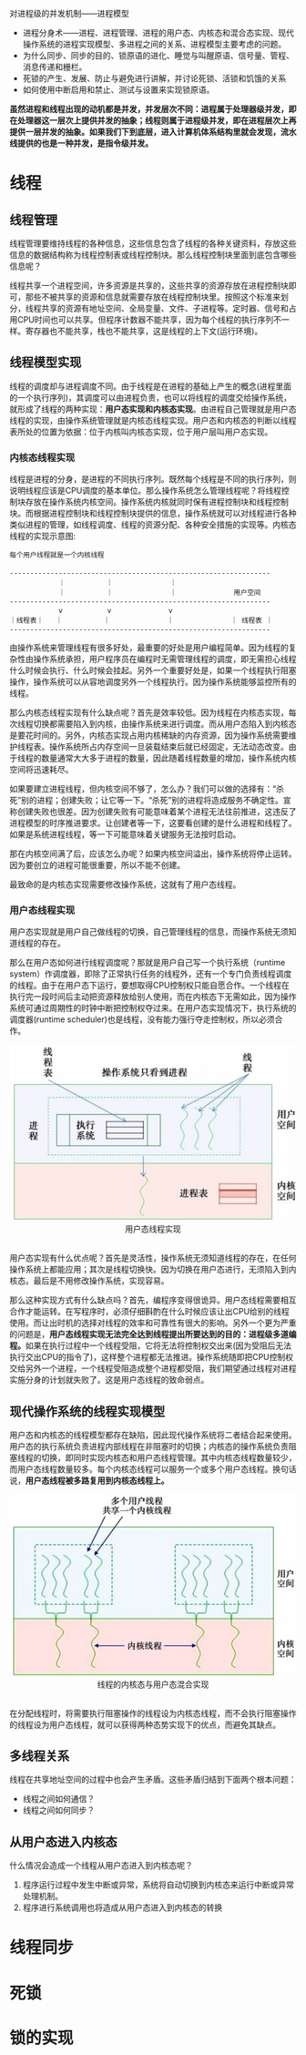 对进程级的并发机制——进程模型
- 进程分身术——进程、进程管理、进程的用户态、内核态和混合态实现、现代操作系统的进程实现模型、多进程之间的关系、进程模型主要考虑的问题。
- 为什么同步、同步的目的、锁原语的进化、睡觉与叫醒原语、信号量、管程、消息传递和栅栏。
- 死锁的产生、发展、防止与避免进行讲解，并讨论死锁、活锁和饥饿的关系
- 如何使用中断启用和禁止、测试与设置来实现锁原语。

<b>虽然进程和线程出现的动机都是并发，并发层次不同：进程属于处理器级并发，即在处理器这一层次上提供并发的抽象；线程则属于进程级并发，即在进程层次上再提供一层并发的抽象。如果我们下到底层，进入计算机体系结构里就会发现，流水线提供的也是一种并发，是指令级并发。</b>

# 线程

## 线程管理
线程管理要维持线程的各种信息，这些信息包含了线程的各种关键资料，存放这些信息的数据结构称为线程控制表或线程控制块。那么线程控制块里面到底包含哪些信息呢？

线程共享一个进程空间，许多资源是共享的，这些共享的资源存放在进程控制块即可，那些不被共享的资源和信息就需要存放在线程控制块里。按照这个标准来划分，线程共享的资源有地址空间、全局变量、文件、子进程等。定时器、信号和占用CPU时间也可以共享。但程序计数器不能共享，因为每个线程的执行序列不一样。寄存器也不能共享，栈也不能共享，这是线程的上下文(运行环境)。

## 线程模型实现
线程的调度却与进程调度不同。由于线程是在进程的基础上产生的概念(进程里面的一个执行序列)，其调度可以由进程负责，也可以将线程的调度交给操作系统，就形成了线程的两种实现：<b>用户态实现和内核态实现</b>。由进程自己管理就是用户态线程的实现，由操作系统管理就是内核态线程实现。用户态和内核态的判断以线程表所处的位置为依据：位于内核叫内核态实现，位于用户层叫用户态实现。

### 内核态线程实现
线程是进程的分身，是进程的不同执行序列。既然每个线程是不同的执行序列，则说明线程应该是CPU调度的基本单位。那么操作系统怎么管理线程呢？将线程控制块存放在操作系统内核空间。操作系统内核就同时保有进程控制块和线程控制块。而根据进程控制块和线程控制块提供的信息，操作系统就可以对线程进行各种类似进程的管理，如线程调度、线程的资源分配、各种安全措施的实现等。内核态线程的实现示意图:
```
每个用户线程就是一个内核线程

----------------------------------------------------------------
            ｜          ｜              ｜
            ｜          ｜              ｜              用户空间
----------------------------------------------------------------
            v           v              v
｜线程表｜   ｜          ｜              ｜              ｜ 线程表 ｜
----------------------------------------------------------------
```
由操作系统来管理线程有很多好处，最重要的好处是用户编程简单。因为线程的复杂性由操作系统承担，用户程序员在编程时无需管理线程的调度，即无需担心线程什么时候会执行、什么时候会挂起。另外一个重要好处是，如果一个线程执行阻塞操作，操作系统可以从容地调度另外一个线程执行。因为操作系统能够监控所有的线程。

那么内核态线程实现有什么缺点呢？首先是效率较低。因为线程在内核态实现，每次线程切换都需要陷入到内核，由操作系统来进行调度。而从用户态陷入到内核态是要花时间的。另外，内核态实现占用内核稀缺的内存资源，因为操作系统需要维护线程表。操作系统所占内存空间一旦装载结束后就已经固定，无法动态改变。由于线程的数量通常大大多于进程的数量，因此随着线程数量的增加，操作系统内核空间将迅速耗尽。

如果要建立进程线程，但内核空间不够了，怎么办？我们可以做的选择有：“杀死”别的进程；创建失败；让它等一下。“杀死”别的进程将造成服务不确定性。宣称创建失败也很差。因为创建失败有可能意味着某个进程无法往前推进，这违反了进程模型的时序推进要求。让创建者等一下，这要看创建的是什么进程和线程了。如果是系统进程线程，等一下可能意味着关键服务无法按时启动。

那在内核空间满了后，应该怎么办呢？如果内核空间溢出，操作系统将停止运转。因为要创立的进程可能很重要，所以不能不创建。

最致命的是内核态实现需要修改操作系统，这就有了用户态线程。

### 用户态线程实现
用户态实现就是用户自己做线程的切换，自己管理线程的信息，而操作系统无须知道线程的存在。

那么在用户态如何进行线程调度呢？那就是用户自己写一个执行系统（runtime system）作调度器，即除了正常执行任务的线程外，还有一个专门负责线程调度的线程。由于在用户态下运行，要想取得CPU控制权只能自愿合作。一个线程在执行完一段时间后主动把资源释放给别人使用，而在内核态下无需如此，因为操作系统可通过周期性的时钟中断把控制权夺过来。在用户态实现情况下，执行系统的调度器(runtime scheduler)也是线程，没有能力强行夺走控制权，所以必须合作。
<center>
    <img src="./img/11_00_thread_impl_usermode.png">
    <div>用户态线程实现</div><br/>
</center>

用户态实现有什么优点呢？首先是灵活性，操作系统无须知道线程的存在，在任何操作系统上都能应用；其次是线程切换快。因为切换在用户态进行，无须陷入到内核态。最后是不用修改操作系统，实现容易。

那么这种实现方式有什么缺点吗？首先，编程序变得很诡异。用户态线程需要相互合作才能运转。在写程序时，必须仔细斟酌在什么时候应该让出CPU给别的线程使用。而让出时机的选择对线程的效率和可靠性有很大的影响。另外一个更为严重的问题是，<b>用户态线程实现无法完全达到线程提出所要达到的目的：进程级多道编程。</b>如果在执行过程中一个线程受阻，它将无法将控制权交出来(因为受阻后无法执行交出CPU的指令了)，这样整个进程都无法推进。操作系统随即把CPU控制权交给另外一个进程，一个线程受阻造成整个进程都受阻，我们期望通过线程对进程实施分身的计划就失败了。这是用户态线程的致命弱点。

## 现代操作系统的线程实现模型
用户态和内核态的线程模型都存在缺陷，因此现代操作系统将二者结合起来使用。用户态的执行系统负责进程内部线程在非阻塞时的切换；内核态的操作系统负责阻塞线程的切换，即同时实现内核态和用户态线程管理。其中内核态线程数量较少，而用户态线程数量较多。每个内核态线程可以服务一个或多个用户态线程。换句话说，<b>用户态线程被多路复用到内核态线程上。</b>
<center>
    <img src="./img/09_00_mixed_kernel_user_thread.png">
    <div>线程的内核态与用户态混合实现</div><br/>
</center>

在分配线程时，将需要执行阻塞操作的线程设为内核态线程，而不会执行阻塞操作的线程设为用户态线程，就可以获得两种态势实现下的优点，而避免其缺点。


## 多线程关系
线程在共享地址空间的过程中也会产生矛盾。这些矛盾归结到下面两个根本问题：
- 线程之间如何通信？
- 线程之间如何同步？

## 从用户态进入内核态
什么情况会造成一个线程从用户态进入到内核态呢？

1. 程序运行过程中发生中断或异常，系统将自动切换到内核态来运行中断或异常处理机制。
2. 程序进行系统调用也将造成从用户态进入到内核态的转换


# 线程同步

# 死锁

# 锁的实现

